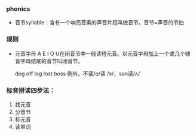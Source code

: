 ### phonics
- 音节syllable：含有一个响亮音素的声音片段叫做音节。音节=声音的节拍


### 规则
- 元音字母 A E I O U在闭音节中一般读短元音。以元音字母加上一个或几个辅音字母结尾的音节叫闭音节。
    
    dog off log lost boss 例外，不读/ɑ/读 /ɔ/，son读/ʌ/

### 标音拼读四步法：
1. 找元音
2. 分音节
3. 标元音
4. 读单词